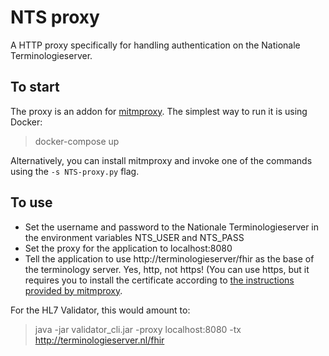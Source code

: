 
# NTS proxy

A HTTP proxy specifically for handling authentication on the Nationale Terminologieserver.

## To start
The proxy is an addon for [mitmproxy](https://mitmproxy.org/). The simplest way to run it is using Docker:
> docker-compose up

Alternatively, you can install mitmproxy and invoke one of the commands using the `-s NTS-proxy.py` flag.

## To use
- Set the username and password to the Nationale Terminologieserver in the environment variables NTS_USER and NTS_PASS
- Set the proxy for the application to localhost:8080
- Tell the application to use http://terminologieserver/fhir as the base of the terminology server. Yes, http, not https! (You can use https, but it requires you to install the certificate according to [the instructions provided by mitmproxy](https://docs.mitmproxy.org/archive/v8/overview-getting-started/#configure-your-browser-or-device).

For the HL7 Validator, this would amount to:
>  java -jar validator_cli.jar -proxy localhost:8080 -tx http://terminologieserver.nl/fhir